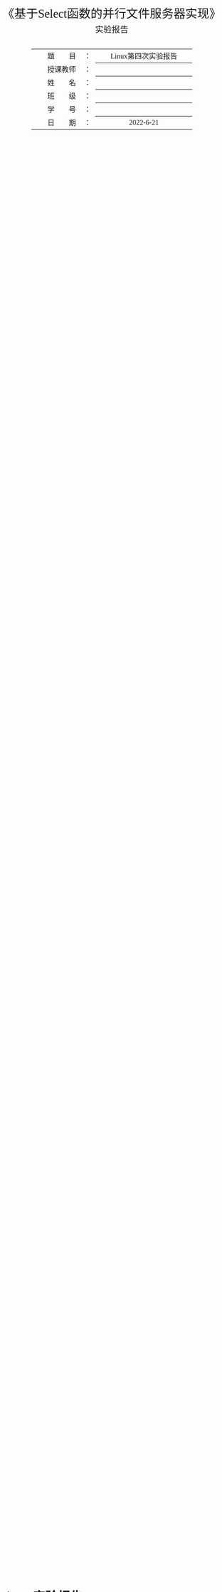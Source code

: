 <div class="cover" style="page-break-after:always;font-family:方正公文仿宋;width:100%;height:100%;border:none;margin: 0 auto;text-align:center;">
    <div style="width:60%;margin: 0 auto;height:0;padding-bottom:10%;">
        </br>
        <img src="https://s1.vika.cn/space/2022/06/11/f9da4f7f70174c899c960d7644cdaf76" alt="校名" style="width:100%;"/>
    </div>
    </br></br></br></br></br>
    <div style="width:60%;margin: 0 auto;height:0;padding-bottom:40%;">
        <img src="https://s1.vika.cn/space/2022/06/11/03e97917bb634f1b9468b3a4b9e2c5a7" alt="校徽" style="width:80%;"/>
	</div>
		</br></br></br>
    <span style="font-family:华文黑体Bold;text-align:center;font-size:20pt;margin: 10pt auto;line-height:30pt;">《基于Select函数的并行文件服务器实现》</span>
    <p style="text-align:center;font-size:14pt;margin: 0 auto">实验报告 </p>
    </br>
    </br>
    <table style="border:none;text-align:center;width:72%;font-family:仿宋;font-size:14px; margin: 0 auto;">
    <tbody style="font-family:方正公文仿宋;font-size:12pt;">
    	<tr style="font-weight:normal;"> 
    		<td style="width:20%;text-align:right;">题　　目</td>
    		<td style="width:2%">：</td> 
    		<td style="width:40%;font-weight:normal;border-bottom: 1px solid;text-align:center;font-family:华文仿宋"> Linux第四次实验报告</td>     </tr>
    	<tr style="font-weight:normal;"> 
    		<td style="width:20%;text-align:right;">授课教师</td>
    		<td style="width:2%">：</td> 
    		<td style="width:40%;font-weight:normal;border-bottom: 1px solid;text-align:center;font-family:华文仿宋"></td>     </tr>
    	<tr style="font-weight:normal;"> 
    		<td style="width:20%;text-align:right;">姓　　名</td>
    		<td style="width:2%">：</td> 
    		<td style="width:40%;font-weight:normal;border-bottom: 1px solid;text-align:center;font-family:华文仿宋"> </td>     </tr>
        <tr style="font-weight:normal;"> 
    		<td style="width:20%;text-align:right;">班　　级</td>
    		<td style="width:2%">：</td> 
    		<td style="width:40%;font-weight:normal;border-bottom: 1px solid;text-align:center;font-family:华文仿宋"> </td>     </tr>
    	<tr style="font-weight:normal;"> 
    		<td style="width:20%;text-align:right;">学　　号</td>
    		<td style="width:2%">：</td> 
    		<td style="width:40%;font-weight:normal;border-bottom: 1px solid;text-align:center;font-family:华文仿宋"> </td>     </tr>
    	<tr style="font-weight:normal;"> 
    		<td style="width:20%;text-align:right;">日　　期</td>
    		<td style="width:2%">：</td> 
    		<td style="width:40%;font-weight:normal;border-bottom: 1px solid;text-align:center;font-family:华文仿宋">2022-6-21</td>     </tr>
    </tbody>              
    </table>
</div>




<!-- 注释语句：导出PDF时会在这里分页 -->

# Linux实验报告

## 实验目的 

基于Linux中并行机制的应用开发，掌握有关并行机制和服务器函数的使用方法，并通过并行机制改善服务器性能。

## 实验内容

（1）实现文件服务器的上传，下载功能。

（2）利用Select()函数实现服务器处理请求的并行。


## 实验步骤

### 基础概念

`Select函数`

`Select()`可以实现I/O端口的复用，函数使用的总体思路如下：

1. 首先我们需要将我们所关心的文件标识符（Linux下一切皆文件，每一个socket建立都会返回一个文件标识符，即一个整数）加入到select函数监测的队列（代码中指fdset）中
2. 一旦这些文件描述符所代表的事件有读、写或异常请求，select函数会返回一个大于0的整数，此时配合使用FD_ISSET(int fd, fd_set *fd_set)函数来判断fd是否有新事件到来。
3. 一旦某个文件描述符fd发生可读事件，FD_ISSET函数会返回1，此时我们可以通过if（）条件判断语句进行相应的操作。

```c++
/* According to POSIX.1-2001 */
#include <sys/select.h>
/* According to earlier standards */
#include <sys/time.h>
#include <sys/types.h>
#include <unistd.h>

int select(int nfds, fd_set *readfds, fd_set *writefds,
    fd_set *exceptfds, struct timeval *timeout);
```

1. `nfds`：取值为所监控的最大的文件描述符的数值 + 1（最大为1024），可以提高`select`的监控效率
2. `fd_set` ：是一个结构体，在结构体内部是一个`fds_bits`数组，他的使用可以看成是一个位图，一共1024位，对应着1024个文件描述符

### 任务分析

使用并发服务器的设计思想，实现一个功能类似于数据库的文件服务器。该文件服务器支持对文件的保存，实现客户端与服务器交互的三大功能。

(1)实现客户端查看服务器的目录的所有文件名。

(2)实现客户端可以下载服务器的目录的文件。

(3)实现客户端能够上传文件到服务器。

### 设计程序流程 

```mermaid
graph TD;
subgraph 服务器主进程;
1[绑定地址]
2[监听连接]
3[接受连接]
4[创建子进程]
5[关闭连接套接字]
end
5-->2
1-->2-->3-->4-->5

subgraph 服务器子进程
01[关闭监听套接字]
02[处理请求]
03[关闭套接字]
04[子进程结束]
end
01-->02-->03-->04

4--->01
```

### 程序分析

使用Select的优点和缺点：

优点：

1. select 遵循的是posix标准，可以跨平台操作
2. select 对于超时的时间可以控制在微秒中

缺点：

1. select 是轮询遍历的，监控的效率会随着文件描述符的增多而下降
2. select 可以监控的文件描述符是有上限的（1024），取决于内核中__FD_SETSIZE宏的值
   select 在监控文件描述符的时候，需要将集合拷贝到内核当中；当监控的文件描述符就绪的时候，同样会从内核拷贝到用户空间中，他的效率会受到影响
3. select 在返回就绪的文件描述符的时候，会把集合中没有就绪的文件描述符删除掉，导致第二次在监控的时候还需要重新添加
4. select 无法直接查看那个文件描述符已经就绪，需要手动通过返回事件的集合去判断
5. select 的超时机制，如果在循环判断的情况下，每次调用之前都需要更新一下时间。因为在计时的时候，这个结构体中的时间是会变的

### 程序调试

先启动服务器程序。传递端口号，设置为8080，再启动客户端器程序，同样设置端口为8080

## 实验总结



服务器按处理方式可以分为迭代服务器和并发服务器两类。平常用C写的简单Socket客户端服务器通信，服务器每次只能处理一个客户的请求，它实现简单但效率很低，通常这种服务器被称为迭代服务器。 然而在实际应用中，不可能让一个服务器长时间地为一个客户服务，而需要其具有同时处理 多个客户请求的能力，这种同时可以处理多个客户请求的服务器称为并发服务器，其效率很 高却实现复杂。在实际应用中，并发服务器应用的最广泛。 

在本次实验，在Linux环境下，使用socket编程，通过I/O端口的复用（select函数）实现了基于TCP协议的并发服务器，所谓并发，即可以同时处理数个客户端的连接请求或已建立连接的数据收发服务。

## 附录

### 服务端

接受连接请求，建立连接，做出回应

```c++
#include <stdio.h>
#include <stdlib.h>
#include <string.h>
#include <unistd.h>
#include <sys/types.h>         
#include <sys/socket.h>
#include <time.h>
#include <sys/socket.h>
#include <netinet/in.h>
#include <netinet/ip.h>
#include <arpa/inet.h>
#include <sys/stat.h>
#include <fcntl.h>
#include <pthread.h>

int main()
{
    int sockListen, sockConn, index;
    int selectfd, client[5];
    int i, maxfd, clientid;
    fd_set fdset;
    char sendbuf[200];
    char recvbuf[200];
    int DataNum;
    struct sockaddr_in addrSrv;
    struct sockaddr_in addrClient;
    struct timeval timeout = { 0, 1 }; // 分别是秒和毫秒

    //创建一个服务器端socket
    if ((sockListen = socket(AF_INET, SOCK_STREAM, 0)) < 0)
    {
        perror("socket() failed ");
        exit(EXIT_FAILURE);
    }
    printf("sockListen:%d\n", sockListen);
    memset(&addrSrv, 0, sizeof(addrSrv));
    addrSrv.sin_addr.s_addr = inet_addr("192.168.***.***");
    addrSrv.sin_family = AF_INET;
    addrSrv.sin_port = htons(****);

    int opt = 1;
    if (setsockopt(sockListen, SOL_SOCKET, SO_REUSEADDR, &opt, sizeof(opt)) != 0)//防止地址占用
    {
        perror("Server setsockopt failed");
        exit(EXIT_FAILURE);
    }
   
    if (bind(sockListen, (struct sockaddr*)&addrSrv, sizeof(addrSrv)) == -1)
    {
        perror(" bind failed ");
        exit(EXIT_FAILURE);
    }

    if (listen(sockListen, 5) == -1) //listen函数将连接的客户端放入队列，参数2为队列长度。
    {
        perror(" listen failed ");
        exit(EXIT_FAILURE);
    }
    printf("*Start listening \n*Waiting for client's request  \n");
    maxfd = sockListen;
    memset(client, -1, sizeof(client));

    while (1)
    {
        FD_ZERO(&fdset);
        FD_SET(sockListen, &fdset);
        for (i = 0; i < 5; i++)
        {
            if (client[i] > 0)
            {
                FD_SET(client[i], &fdset);
            }
        }

        selectfd = select(maxfd + 1, &fdset, NULL, NULL, NULL);//
        if (selectfd == 0)
        {
            printf("timeout");
            exit(EXIT_FAILURE);
        }
        if (selectfd < 0)
        {
            perror("select");
            exit(EXIT_FAILURE);
        }
        if (selectfd > 0)
        {
            for (index = 3; index <= maxfd + 1; index++)//i++
            {
                if (!FD_ISSET(index, &fdset))
                {
                    continue;
                }
                if (index == sockListen)
                {
                    socklen_t len = sizeof(addrClient);
                    memset(&addrClient, 0, sizeof(addrClient));
                    if ((sockConn = accept(sockListen, (struct sockaddr*)&addrClient, &len)) < 0)//"maxfd+1"
                    {
                        perror("accept");
                    }
                    else
                    {
                        printf("new socket fd:%d\n", sockConn);
                        for (i = 0; i < 5; i++)
                        {
                            if (client[i] < 0)
                            {
                                client[i] = sockConn;
                                break;
                            }
                        }
                        if (sockConn > maxfd)
                        {
                            maxfd = sockConn;
                        }
                        printf("New connection accepted:Client%d\n", i + 1);
                        printf("the connected IP: %s,the port :%d\n", inet_ntoa(addrClient.sin_addr), htons(addrClient.sin_port));
                        break;
                    }
                }
                else
                {
                    for (i = 0; i < 5; i++)
                    {
                        if (client[i] == index)
                        {
                            clientid = i;
                            break;
                        }
                    }
                    DataNum = recv(index, recvbuf, 200, 0);
                    if (DataNum == 0)
                    {
                        close(index);
                        FD_CLR(index, &fdset);
                        client[clientid] = -1;
                        printf("client%d closed!\n", clientid + 1);
                        continue;
                    }
               
                    if (strcmp(recvbuf, "quit") == 0)
                    {
                        close(index);
                        FD_CLR(index, &fdset);
                        client[clientid] = -1;

                    }
                    printf("RECV--Client%d:the nummber :%d,the content:%s\n", clientid + 1, DataNum, recvbuf);
                    memset(recvbuf, 0, strlen(recvbuf));//clear
                    break;
                }
            }
        }
    }

    close(sockConn);
    close(sockListen);

}
```

### 服务端

1. 发起建立连接请求
2. 发送数据
3. 最后进行功能验证时可以同时启用多个客户端同时进行连接或数据发送代码片.

```c++
#include <stdio.h>
#include <stdlib.h>
#include <string.h>
#include <unistd.h>
#include <sys/types.h>         
#include <sys/socket.h>
#include <time.h>
#include <sys/socket.h>
#include <netinet/in.h>
#include <netinet/ip.h> 
#include <arpa/inet.h>
#include <sys/stat.h>
#include <fcntl.h>

int main()
{
    int sockclt;
    char sendbuf[200];
    char recvbuf[200];
    int DataNum;
    struct sockaddr_in addrSrv;
    memset(&addrSrv, 0, sizeof(addrSrv));//clear addrsrv
    addrSrv.sin_addr.s_addr = inet_addr("192.168.***.***");
    addrSrv.sin_family = AF_INET;
    addrSrv.sin_port = htons(***);

    if ((sockclt = socket(AF_INET, SOCK_STREAM, 0)) == -1)
    {
        perror("socket failed");
        exit(EXIT_FAILURE);
    }
   
    if ((connect(sockclt, (struct sockaddr*)&addrSrv, sizeof(addrSrv))) == -1)
        {
            perror("connection failed");
        }

    printf("Connected!\n");
    //send
    while (1)
    {
        printf("input your message:");
        scanf("%s", sendbuf);
        //printf("the message is %s \n",sendbuf);
        if (strcmp(sendbuf, "quit") == 0)
        {
            break;
        }
        DataNum = send(sockclt, sendbuf, strlen(sendbuf), 0);
        printf("the nummber you sent is %d\n", DataNum);
        if (DataNum < 0)
        {
            perror("send failed");
            exit(EXIT_FAILURE);
        }
    }
    printf("send stoped!");
    close(sockclt);
}
```

